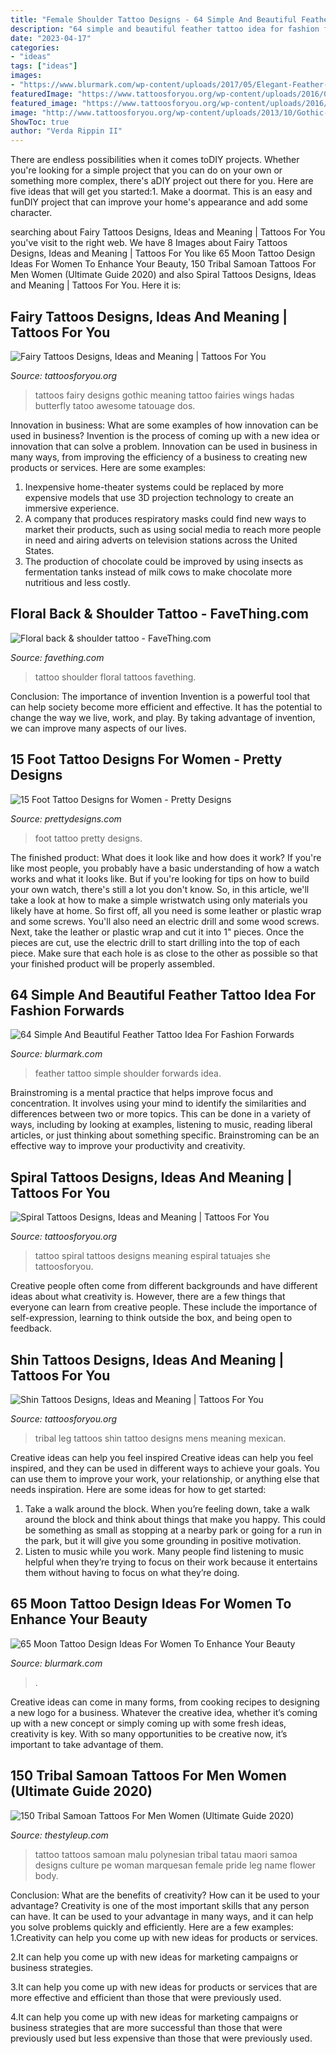 ```yaml
---
title: "Female Shoulder Tattoo Designs - 64 Simple And Beautiful Feather Tattoo Idea For Fashion Forwards"
description: "64 simple and beautiful feather tattoo idea for fashion forwards"
date: "2023-04-17"
categories:
- "ideas"
tags: ["ideas"]
images:
- "https://www.blurmark.com/wp-content/uploads/2017/05/Elegant-Feather-On-Shoulder.jpg"
featuredImage: "https://www.tattoosforyou.org/wp-content/uploads/2016/03/Tribal-Shin-Tattoos.jpg"
featured_image: "https://www.tattoosforyou.org/wp-content/uploads/2016/03/Tribal-Shin-Tattoos.jpg"
image: "http://www.tattoosforyou.org/wp-content/uploads/2013/10/Gothic-Fairy-Tattoos-For-Women.jpg"
ShowToc: true
author: "Verda Rippin II"
---
```



There are endless possibilities when it comes toDIY projects. Whether you're looking for a simple project that you can do on your own or something more complex, there's aDIY project out there for you. Here are five ideas that will get you started:1. Make a doormat. This is an easy and funDIY project that can improve your home's appearance and add some character.

	

		
searching about Fairy Tattoos Designs, Ideas and Meaning | Tattoos For You you've visit to the right web. We have 8 Images about Fairy Tattoos Designs, Ideas and Meaning | Tattoos For You like 65 Moon Tattoo Design Ideas For Women To Enhance Your Beauty, 150 Tribal Samoan Tattoos For Men Women (Ultimate Guide 2020) and also Spiral Tattoos Designs, Ideas and Meaning | Tattoos For You. Here it is:
		
    
## Fairy Tattoos Designs, Ideas And Meaning | Tattoos For You

<img loading=lazy src="http://www.tattoosforyou.org/wp-content/uploads/2013/10/Gothic-Fairy-Tattoos-For-Women.jpg" onerror="this.onerror=null;this.src='https://tse3.mm.bing.net/th?id=OIP.upstDvVPBVfBaFVu35pKJAHaLH&amp;pid=15.1';" alt="Fairy Tattoos Designs, Ideas and Meaning | Tattoos For You">

_Source: tattoosforyou.org_

>tattoos fairy designs gothic meaning tattoo fairies wings hadas butterfly tatoo awesome tatouage dos. 

	

Innovation in business: What are some examples of how innovation can be used in business?
Invention is the process of coming up with a new idea or innovation that can solve a problem. Innovation can be used in business in many ways, from improving the efficiency of a business to creating new products or services. Here are some examples: 
1. Inexpensive home-theater systems could be replaced by more expensive models that use 3D projection technology to create an immersive experience. 
2. A company that produces respiratory masks could find new ways to market their products, such as using social media to reach more people in need and airing adverts on television stations across the United States. 
3. The production of chocolate could be improved by using insects as fermentation tanks instead of milk cows to make chocolate more nutritious and less costly. 

    
## Floral Back &amp; Shoulder Tattoo - FaveThing.com

<img loading=lazy src="https://www.favething.com/uploads/images/main-fave-images/floral_back_shoulder_tattoo-1.jpg" onerror="this.onerror=null;this.src='https://tse2.mm.bing.net/th?id=OIP.b_D9lwOtzkj1gWgBikeYPwHaKS&amp;pid=15.1';" alt="Floral back &amp; shoulder tattoo - FaveThing.com">

_Source: favething.com_

>tattoo shoulder floral tattoos favething. 

	

Conclusion: The importance of invention
Invention is a powerful tool that can help society become more efficient and effective. It has the potential to change the way we live, work, and play. By taking advantage of invention, we can improve many aspects of our lives.

    
## 15 Foot Tattoo Designs For Women - Pretty Designs

<img loading=lazy src="https://www.prettydesigns.com/wp-content/uploads/2014/10/Pretty-Foot-Tattoo.jpg" onerror="this.onerror=null;this.src='https://tse1.mm.bing.net/th?id=OIP.VQWfiAxE6vEdVPX-N1VoQwHaLH&amp;pid=15.1';" alt="15 Foot Tattoo Designs for Women - Pretty Designs">

_Source: prettydesigns.com_

>foot tattoo pretty designs. 

	

The finished product: What does it look like and how does it work?
If you're like most people, you probably have a basic understanding of how a watch works and what it looks like. But if you're looking for tips on how to build your own watch, there's still a lot you don't know.  So, in this article, we'll take a look at how to make a simple wristwatch using only materials you likely have at home. 
So first off, all you need is some leather or plastic wrap and some screws. You'll also need an electric drill and some wood screws. Next, take the leather or plastic wrap and cut it into 1" pieces. Once the pieces are cut, use the electric drill to start drilling into the top of each piece. Make sure that each hole is as close to the other as possible so that your finished product will be properly assembled.

    
## 64 Simple And Beautiful Feather Tattoo Idea For Fashion Forwards

<img loading=lazy src="https://www.blurmark.com/wp-content/uploads/2017/05/Elegant-Feather-On-Shoulder.jpg" onerror="this.onerror=null;this.src='https://tse2.mm.bing.net/th?id=OIP.fD5XceiQN99G6dQQwfQ6_QHaJQ&amp;pid=15.1';" alt="64 Simple And Beautiful Feather Tattoo Idea For Fashion Forwards">

_Source: blurmark.com_

>feather tattoo simple shoulder forwards idea. 

	

Brainstroming is a mental practice that helps improve focus and concentration. It involves using your mind to identify the similarities and differences between two or more topics. This can be done in a variety of ways, including by looking at examples, listening to music, reading liberal articles, or just thinking about something specific. Brainstroming can be an effective way to improve your productivity and creativity.

    
## Spiral Tattoos Designs, Ideas And Meaning | Tattoos For You

<img loading=lazy src="https://www.tattoosforyou.org/wp-content/uploads/2016/02/Spiral-Tattoo-Pictures.jpg" onerror="this.onerror=null;this.src='https://tse3.mm.bing.net/th?id=OIP.J3uJUX5S_Spk045jIn3qNgHaLG&amp;pid=15.1';" alt="Spiral Tattoos Designs, Ideas and Meaning | Tattoos For You">

_Source: tattoosforyou.org_

>tattoo spiral tattoos designs meaning espiral tatuajes she tattoosforyou. 

	

Creative people often come from different backgrounds and have different ideas about what creativity is. However, there are a few things that everyone can learn from creative people. These include the importance of self-expression, learning to think outside the box, and being open to feedback.

    
## Shin Tattoos Designs, Ideas And Meaning | Tattoos For You

<img loading=lazy src="https://www.tattoosforyou.org/wp-content/uploads/2016/03/Tribal-Shin-Tattoos.jpg" onerror="this.onerror=null;this.src='https://tse3.mm.bing.net/th?id=OIP.Kz49GlZBacKTd_TX8NjthQHaJ4&amp;pid=15.1';" alt="Shin Tattoos Designs, Ideas and Meaning | Tattoos For You">

_Source: tattoosforyou.org_

>tribal leg tattoos shin tattoo designs mens meaning mexican. 

	

Creative ideas can help you feel inspired
Creative ideas can help you feel inspired, and they can be used in different ways to achieve your goals. You can use them to improve your work, your relationship, or anything else that needs inspiration. Here are some ideas for how to get started: 
1. Take a walk around the block. When you’re feeling down, take a walk around the block and think about things that make you happy. This could be something as small as stopping at a nearby park or going for a run in the park, but it will give you some grounding in positive motivation. 
2. Listen to music while you work. Many people find listening to music helpful when they’re trying to focus on their work because it entertains them without having to focus on what they’re doing.

    
## 65 Moon Tattoo Design Ideas For Women To Enhance Your Beauty

<img loading=lazy src="https://www.blurmark.com/wp-content/uploads/2017/03/Lace-Moon-Tattoo.jpg" onerror="this.onerror=null;this.src='https://tse1.mm.bing.net/th?id=OIP.lmk2PD66TnL-OaWsn_L_YAHaKG&amp;pid=15.1';" alt="65 Moon Tattoo Design Ideas For Women To Enhance Your Beauty">

_Source: blurmark.com_

>. 

	

Creative ideas can come in many forms, from cooking recipes to designing a new logo for a business. Whatever the creative idea, whether it’s coming up with a new concept or simply coming up with some fresh ideas, creativity is key. With so many opportunities to be creative now, it’s important to take advantage of them.

    
## 150 Tribal Samoan Tattoos For Men Women (Ultimate Guide 2020)

<img loading=lazy src="https://thestyleup.com/wp-content/uploads/2015/09/Malu-Tattoo-600x900.jpg" onerror="this.onerror=null;this.src='https://tse2.mm.bing.net/th?id=OIP.2u35VHXpgrNSIlaeAp-dKgHaLH&amp;pid=15.1';" alt="150 Tribal Samoan Tattoos For Men Women (Ultimate Guide 2020)">

_Source: thestyleup.com_

>tattoo tattoos samoan malu polynesian tribal tatau maori samoa designs culture pe woman marquesan female pride leg name flower body. 

	

Conclusion: What are the benefits of creativity? How can it be used to your advantage?
Creativity is one of the most important skills that any person can have. It can be used to your advantage in many ways, and it can help you solve problems quickly and efficiently. Here are a few examples: 
1.Creativity can help you come up with new ideas for products or services.

2.It can help you come up with new ideas for marketing campaigns or business strategies.

3.It can help you come up with new ideas for products or services that are more effective and efficient than those that were previously used.

4.It can help you come up with new ideas for marketing campaigns or business strategies that are more successful than those that were previously used but less expensive than those that were previously used.

